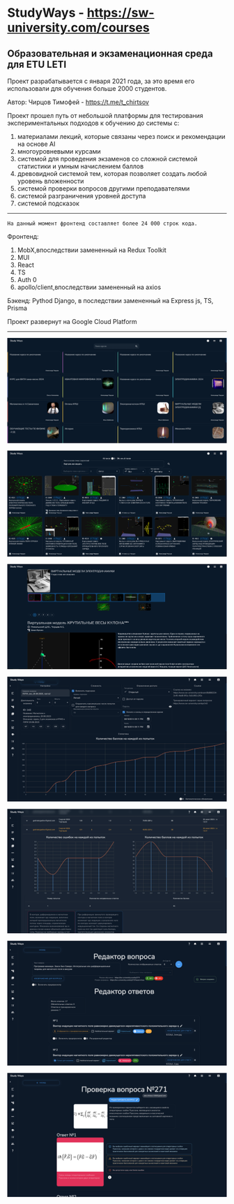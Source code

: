 # StudyWays - https://sw-university.com/courses

## Образовательная и экзаменационная среда для ETU LETI

Проект разрабатывается с января 2021 года, за это время
его использовали для обучения больше 2000 студентов.

Автор: Чирцов Тимофей - https://t.me/t_chirtsov

Проект прошел путь от небольшой платформы для тестирования экспериментальных подходов к обучению
до системы с:

1. материалами лекций, которые связаны через поиск и рекомендации на основе AI
2. многоуровневыми курсами
3. системой для проведения экзаменов со сложной системой статистики и умным начислением баллов
4. древовидной системой тем, которая позволяет создать любой уровень вложенности
5. системой проверки вопросов другими преподавателями
6. системой разграничения уровней доступа
7. системой подсказок

---

    На данный момент фронтенд составляет более 24 000 строк кода.

Фронтенд:

1. MobX,впоследствии замененный на Redux Toolkit
2. MUI
3. React
4. TS
5. Auth 0
6. apollo/client,впоследствии замененный на axios

Бэкенд:
Pythod Django, в последствии замененный на Express js, TS, Prisma

Проект развернут на Google Cloud Platform

---

![courses_2.png](screenshots%2Fcourses_2.png)

![cards_2.png](screenshots%2Fcards_2.png)

![in_course_2.png](screenshots%2Fin_course_2.png)

![Снимок экрана 2023-10-22 в 14.00.04.png](screenshots%2F%D0%A1%D0%BD%D0%B8%D0%BC%D0%BE%D0%BA%20%D1%8D%D0%BA%D1%80%D0%B0%D0%BD%D0%B0%202023-10-22%20%D0%B2%2014.00.04.png)

![Снимок экрана 2023-10-22 в 14.00.56.png](screenshots%2F%D0%A1%D0%BD%D0%B8%D0%BC%D0%BE%D0%BA%20%D1%8D%D0%BA%D1%80%D0%B0%D0%BD%D0%B0%202023-10-22%20%D0%B2%2014.00.56.png)

![Снимок экрана 2023-10-22 в 14.02.51.png](screenshots%2F%D0%A1%D0%BD%D0%B8%D0%BC%D0%BE%D0%BA%20%D1%8D%D0%BA%D1%80%D0%B0%D0%BD%D0%B0%202023-10-22%20%D0%B2%2014.02.51.png)

![Снимок экрана 2023-10-22 в 14.03.48.png](screenshots%2F%D0%A1%D0%BD%D0%B8%D0%BC%D0%BE%D0%BA%20%D1%8D%D0%BA%D1%80%D0%B0%D0%BD%D0%B0%202023-10-22%20%D0%B2%2014.03.48.png)



